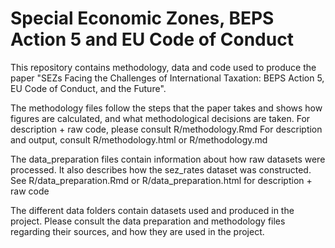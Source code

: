 # Special Economic Zones, BEPS Action 5 and EU Code of Conduct

This repository contains methodology, data and code used to produce the paper "SEZs Facing the Challenges of International Taxation: BEPS Action 5, EU Code of Conduct, and the Future".

The methodology files follow the steps that the paper takes and shows how figures are calculated, and what methodological decisions are taken. 
For description + raw code, please consult R/methodology.Rmd
For description and output, consult R/methodology.html or R/methodology.md

The data_preparation files contain information about how raw datasets were processed. It also describes how the sez_rates dataset was constructed.
See R/data_preparation.Rmd or R/data_preparation.html for description + raw code

The different data folders contain datasets used and produced in the project. Please consult the data preparation and methodology files regarding their sources, and how they are used in the project.